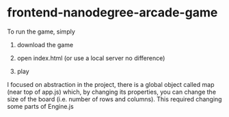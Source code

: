 frontend-nanodegree-arcade-game
===============================

To run the game, simply

1. download the game

2. open index.html (or use a local server no difference)

3. play

I focused on abstraction in the project, there is a global object called map (near top of app.js) which, by changing its properties, you can change the size of the board (i.e. number of rows and columns). This required changing some parts of Engine.js